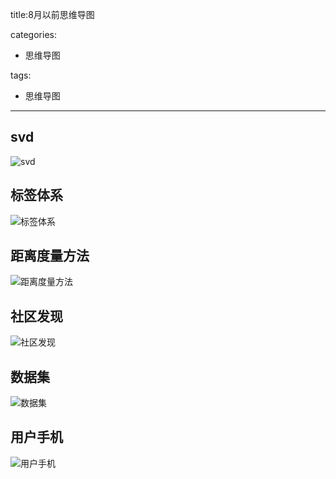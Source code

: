 title:8月以前思维导图

categories:

- 思维导图

tags:

- 思维导图

-----------------


## svd
![svd](\img\思维导图\svd.png)

## 标签体系
![标签体系](\img\思维导图\标签体系.png)

## 距离度量方法
![距离度量方法](\img\思维导图\距离度量方法.png)

## 社区发现
![社区发现](\img\思维导图\社区发现.png)

## 数据集
![数据集](\img\思维导图\数据集.png)

## 用户手机
![用户手机](\img\思维导图\用户手机.png)